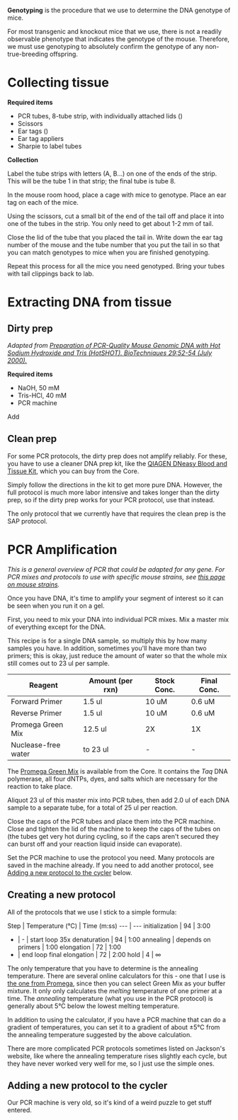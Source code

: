 <!-- TITLE: Genotyping -->

**Genotyping** is the procedure that we use to determine the DNA genotype of mice. 

For most transgenic and knockout mice that we use, there is not a readily observable phenotype that indicates the genotype of the mouse. Therefore, we must use genotyping to absolutely confirm the genotype of any non-true-breeding offspring.

# Collecting tissue
**Required items**
* PCR tubes, 8-tube strip, with individually attached lids ()
* Scissors
* Ear tags ()
* Ear tag appliers
* Sharpie to label tubes

**Collection**  

Label the tube strips with letters (A, B...) on one of the ends of the strip. This will be the tube 1 in that strip; the final tube is tube 8.

In the mouse room hood, place a cage with mice to genotype. Place an ear tag on each of the mice. 

Using the scissors, cut a small bit of the end of the tail off and place it into one of the tubes in the strip. You only need to get about 1-2 mm of tail.

Close the lid of the tube that you placed the tail in. Write down the ear tag number of the mouse and the tube number that you put the tail in so that you can match genotypes to mice when you are finished genotyping.

Repeat this process for all the mice you need genotyped. Bring your tubes with tail clippings back to lab.
# Extracting DNA from tissue
## Dirty prep
*Adapted from [Preparation of PCR-Quality Mouse Genomic DNA with Hot Sodium Hydroxide and Tris (HotSHOT). *BioTechniques* 29:52-54 (July 2000).](http://www.biotechniques.com/BiotechniquesJournal/2000/July/Preparation-of-PCR-Quality-Mouse-Genomic-DNA-with-Hot-Sodium-Hydroxide-and-Tris-HotSHOT/biotechniques-44169.html)*

**Required items**
* NaOH, 50 mM
* Tris-HCl, 40 mM
* PCR machine

Add 

## Clean prep
For some PCR protocols, the dirty prep does not amplify reliably. For these, you have to use a cleaner DNA prep kit, like the [QIAGEN DNeasy Blood and Tissue Kit](https://www.qiagen.com/us/shop/sample-technologies/dna/genomic-dna/dneasy-blood-and-tissue-kit/), which you can buy from the Core.

Simply follow the directions in the kit to get more pure DNA. However, the full protocol is much more labor intensive and takes longer than the dirty prep, so if the dirty prep works for your PCR protocol, use that instead.

The only protocol that we currently have that requires the clean prep is the SAP protocol.

# PCR Amplification
*This is a general overview of PCR that could be adapted for any gene. For PCR mixes and protocols to use with specific mouse strains, see [this page on mouse strains](/mouses/mouse-strains).*

Once you have DNA, it's time to amplify your segment of interest so it can be seen when you run it on a gel.

First, you need to mix your DNA into individual PCR mixes. Mix a master mix of everything except for the DNA. 

This recipe is for a single DNA sample, so multiply this by how many samples you have. In addition, sometimes you'll have more than two primers; this is okay, just reduce the amount of water so that the whole mix still comes out to 23 ul per sample.

Reagent | Amount (per rxn) | Stock Conc. | Final Conc.
--- | --- | --- | ---
Forward Primer | 1.5 ul | 10 uM | 0.6 uM
Reverse Primer | 1.5 ul | 10 uM | 0.6 uM
Promega Green Mix | 12.5 ul | 2X | 1X
Nuclease-free water | to 23 ul | - | -

The [Promega Green Mix](https://www.promega.com/products/pcr/endpoint-pcr/gotaq-flexi-dna-polymerase/) is available from the Core. It contains the *Taq* DNA polymerase, all four dNTPs, dyes, and salts which are necessary for the reaction to take place.

Aliquot 23 ul of this master mix into PCR tubes, then add 2.0 ul of each DNA sample to a separate tube, for a total of 25 ul per reaction.

Close the caps of the PCR tubes and place them into the PCR machine. Close and tighten the lid of the machine to keep the caps of the tubes on (the tubes get very hot during cycling, so if the caps aren't secured they can burst off and your reaction liquid inside can evaporate).

Set the PCR machine to use the protocol you need. Many protocols are saved in the machine already. If you need to add another protocol, see [Adding a new protocol to the cycler]() below.

## Creating a new protocol

All of the protocols that we use I stick to a simple formula:

Step | Temperature (&deg;C) | Time (m:ss)
--- | ---
initialization | 94 | 3:00
- | - | start loop 35x
denaturation | 94 | 1:00
annealing | depends on primers | 1:00
elongation | 72 | 1:00
- | end loop
final elongation | 72 | 2:00
hold | 4 | &#x221e;

The only temperature that you have to determine is the annealing temperature. There are several online calculators for this - one that I use is [the one from Promega](http://www.promega.com/a/apps/biomath/?calc=tm), since then you can select Green Mix as your buffer mixture. It only only calculates the *melting* temperature of one primer at a time. The *annealing* temperature (what you use in the PCR protocol) is generally about 5&deg;C below the lowest melting temperature.

In addition to using the calculator, if you have a PCR machine that can do a gradient of temperatures, you can set it to a gradient of about &plusmn;5&deg;C from the annealing temperature suggested by the above calculation.

There are more complicated PCR protocols sometimes listed on Jackson's website, like where the annealing temperature rises slightly each cycle, but they have never worked very well for me, so I just use the simple ones.

## Adding a new protocol to the cycler

Our PCR machine is very old, so it's kind of a weird puzzle to get stuff entered.


